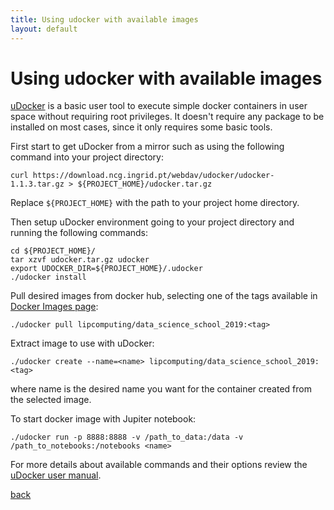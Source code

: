 ```yaml
---
title: Using udocker with available images
layout: default
---
```


# Using udocker with available images

[uDocker](https://github.com/indigo-dc/udocker) is a basic user tool to execute simple docker containers in user space without requiring root privileges. It doesn't require any package to be installed on most cases, since it only requires some basic tools.

First start to get uDocker from a mirror such as using the following command into your project directory:
```
curl https://download.ncg.ingrid.pt/webdav/udocker/udocker-1.1.3.tar.gz > ${PROJECT_HOME}/udocker.tar.gz
```

Replace `${PROJECT_HOME}` with the path to your project home directory.

Then setup uDocker environment going to your project directory and running the following commands:
```
cd ${PROJECT_HOME}/
tar xzvf udocker.tar.gz udocker
export UDOCKER_DIR=${PROJECT_HOME}/.udocker
./udocker install
```

Pull desired images from docker hub, selecting one of the tags available in [Docker Images page](./docker_images.html):
```
./udocker pull lipcomputing/data_science_school_2019:<tag>
```

Extract image to use with uDocker:
```
./udocker create --name=<name> lipcomputing/data_science_school_2019:<tag>
```

where name is the desired name you want for the container created from the selected image.

To start docker image with Jupiter notebook:
```
./udocker run -p 8888:8888 -v /path_to_data:/data -v /path_to_notebooks:/notebooks <name>
```

For more details about available commands and their options review the [uDocker user manual](https://github.com/indigo-dc/udocker/blob/master/doc/user_manual.md).

[back](./)
